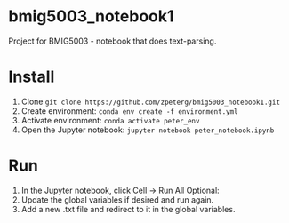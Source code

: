 # bmig5003_notebook1
Project for BMIG5003 - notebook that does text-parsing.

# Install
1. Clone ```git clone https://github.com/zpeterg/bmig5003_notebook1.git```
2. Create environment: ```conda env create -f environment.yml```
3. Activate environment: ```conda activate peter_env```
4. Open the Jupyter notebook: ```jupyter notebook peter_notebook.ipynb```

# Run
1. In the Jupyter notebook, click Cell -> Run All
Optional:
2. Update the global variables if desired and run again.
3. Add a new .txt file and redirect to it in the global variables.
